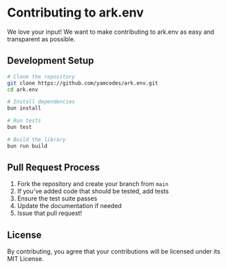 # Contributing to ark.env

We love your input! We want to make contributing to ark.env as easy and transparent as possible.

## Development Setup

```bash
# Clone the repository
git clone https://github.com/yamcodes/ark.env.git
cd ark.env

# Install dependencies
bun install

# Run tests
bun test

# Build the library
bun run build
```

## Pull Request Process

1. Fork the repository and create your branch from `main`
2. If you've added code that should be tested, add tests
3. Ensure the test suite passes
4. Update the documentation if needed
5. Issue that pull request!

## License

By contributing, you agree that your contributions will be licensed under its MIT License. 